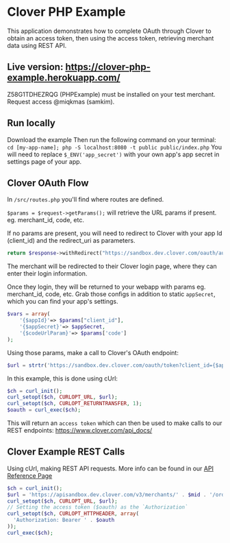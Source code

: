 # Clover PHP Example

This application demonstrates how to complete OAuth through Clover to obtain an access token, then using the access token, retrieving merchant data using REST API.

## Live version: https://clover-php-example.herokuapp.com/
Z58G1TDHEZRQG (PHPExample) must be installed on your test merchant. Request access @miqkmas (samkim).

## Run locally
Download the example
Then run the following command on your terminal:
`cd [my-app-name]; php -S localhost:8080 -t public public/index.php`
You will need to replace `$_ENV('app_secret')` with your own app's app secret in settings page of your app.

## Clover OAuth Flow

In `/src/routes.php` you'll find where routes are defined.

`$params = $request->getParams();` will retrieve the URL params if present. eg. merchant_id, code, etc.

If no params are present, you will need to redirect to Clover with your app Id (client_id) and the redirect_uri as parameters.

```php
return $response->withRedirect("https://sandbox.dev.clover.com/oauth/authorize?client_id={client_id}&redirect_uri={uri}", 301);
```

The merchant will be redirected to their Clover login page, where they can enter their login information.

Once they login, they will be returned to your webapp with params eg. merchant_id, code, etc. Grab those configs in addition to static `appSecret`, which you can find your app's settings.

```php
$vars = array(
    '{$appId}'=> $params["client_id"],
    '{$appSecret}'=> $appSecret,
    '{$codeUrlParam}'=> $params['code']
);
```

Using those params, make a call to Clover's OAuth endpoint:
```php
$url = strtr('https://sandbox.dev.clover.com/oauth/token?client_id={$appId}&client_secret={$appSecret}&code={$codeUrlParam}', $vars);
```

In this example, this is done using cUrl:

```php
$ch = curl_init();
curl_setopt($ch, CURLOPT_URL, $url);
curl_setopt($ch, CURLOPT_RETURNTRANSFER, 1);
$oauth = curl_exec($ch);
```

This will return an `access token` which can then be used to make calls to our REST endpoints: https://www.clover.com/api_docs/

## Clover Example REST Calls

Using cUrl, making REST API requests.
More info can be found in our [API Reference Page](https://www.clover.com/api_docs/)

```php
$ch = curl_init();
$url = 'https://apisandbox.dev.clover.com/v3/merchants/' . $mid . '/orders';
curl_setopt($ch, CURLOPT_URL, $url);
// Setting the access token ($oauth) as the `Authorization`
curl_setopt($ch, CURLOPT_HTTPHEADER, array(
  'Authorization: Bearer ' . $oauth
));
curl_exec($ch);
```

